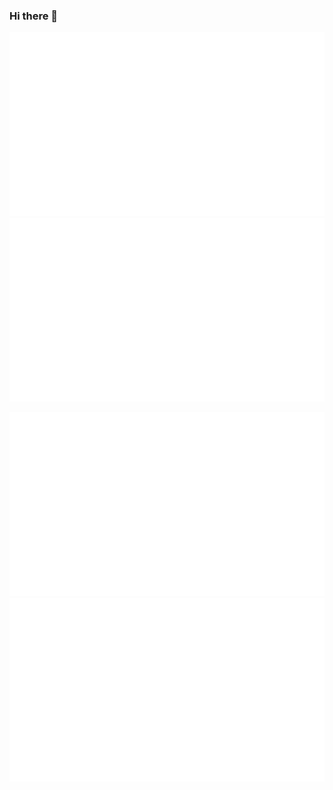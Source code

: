 ### Hi there 👋

![](https://raw.githubusercontent.com/Ziggiyzoo/github-stats-copy/master/generated/overview.svg#gh-dark-mode-only)
![](https://raw.githubusercontent.com/Ziggiyzoo/github-stats-copy/master/generated/overview.svg#gh-light-mode-only)

![](https://raw.githubusercontent.com/Ziggiyzoo/github-stats-copy/master/generated/languages.svg#gh-dark-mode-only)
![](https://raw.githubusercontent.com/Ziggiyzoo/github-stats-copy/master/generated/languages.svg#gh-light-mode-only)

<!--
**Ziggiyzoo/Ziggiyzoo** is a ✨ _special_ ✨ repository because its `README.md` (this file) appears on your GitHub profile.

Here are some ideas to get you started:

- 🔭 I’m currently working on ...
- 🌱 I’m currently learning ...
- 👯 I’m looking to collaborate on ...
- 🤔 I’m looking for help with ...
- 💬 Ask me about ...
- 📫 How to reach me: ...
- 😄 Pronouns: ...
- ⚡ Fun fact: ...
-->
